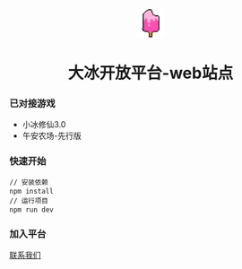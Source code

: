 <div style="text-align:center">
<img src="./src/assets/logo.png" style="width:50px"></img>
<h1>大冰开放平台-web站点</h1>
</div> 

### 已对接游戏
- 小冰修仙3.0
- 午安农场-先行版

### 快速开始
```
// 安装依赖
npm install
// 运行项目
npm run dev
```

### 加入平台
[联系我们](https://fishpi.cn)
